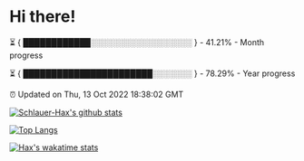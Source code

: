 # Hi there!

⏳ { ████████████░░░░░░░░░░░░░░░░░░ } - 41.21% - Month progress

⏳ { ███████████████████████░░░░░░░ } - 78.29% - Year progress

⏰ Updated on Thu, 13 Oct 2022 18:38:02 GMT


[![Schlauer-Hax's github stats](https://github-readme-stats.vercel.app/api?username=Schlauer-Hax&show_icons=true&theme=dark&count_private=true)](https://github.com/Schlauer-Hax)


[![Top Langs](https://github-readme-stats.vercel.app/api/top-langs/?username=Schlauer-Hax&layout=compact&theme=dark)](https://github.com/Schlauer-Hax?tab=repositories)


[![Hax's wakatime stats](https://github-readme-stats.vercel.app/api/wakatime?username=Hax&theme=dark)](https://wakatime.com/@Hax)

